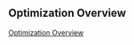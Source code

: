 ## Optimization Overview
[Optimization Overview](https://dev.mysql.com/doc/refman/5.7/en/optimize-overview.html)

